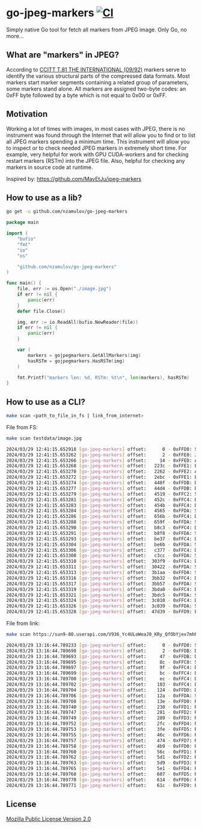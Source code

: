 # go-jpeg-markers [![CI][ci-img]][ci]

Simply native Go tool for fetch all markers from JPEG image.
Only Go, no more...

## What are "markers" in JPEG?

According to [CCITT T.81 THE INTERNATIONAL (09/92)](https://www.w3.org/Graphics/JPEG/itu-t81.pdf) markers serve to
identify the various structural parts of the compressed data formats. Most markers start marker segments containing a
related group of parameters, some markers stand alone. All markers are assigned two-byte codes: an 0xFF byte followed 
by a byte which is not equal to 0x00 or 0xFF.

## Motivation

Working a lot of times with images, in most cases with JPEG, there is no instrument was found through the Internet that
will allow you to find or to list all JPEG markers spending a minimum time. This instrument will allow you to inspect or
to check needed JPEG markers in extremely short time. For example, very helpful for work with GPU CUDA-workers and for 
checking restart markers (RSTm) into the JPEG file. Also, helpful for checking any markers in source code at runtime.

Inspired by:
https://github.com/MavEtJu/jpeg-markers

## How to use as a lib?

```bash
go get -u github.com/nzamulov/go-jpeg-markers
```

```go
package main

import (
	"bufio"
	"fmt"
	"io"
	"os"

	"github.com/nzamulov/go-jpeg-markers"
)

func main() {
	file, err := os.Open("./image.jpg")
	if err != nil {
		panic(err)
	}
	defer file.Close()

	img, err := io.ReadAll(bufio.NewReader(file))
	if err != nil {
		panic(err)
	}

	var (
		markers = gojpegmarkers.GetAllMarkers(img)
		hasRSTm = gojpegmarkers.HasRSTm(img)
	)

	fmt.Printf("markers len: %d, RSTm: %t\n", len(markers), hasRSTm)
}
```

## How to use as a CLI?

```bash
make scan <path_to_file_in_fs | link_from_internet>
```

File from FS:
```bash
make scan testdata/image.jpg
```
```bash
2024/03/29 12:41:15.652918 [go-jpeg-markers] offset:      0 - 0xFFD8: Start Of Image
2024/03/29 12:41:15.653262 [go-jpeg-markers] offset:      2 - 0xFFE0: JFIF [Identifier:JFIF, JFIF version:1.01 Density units:1, Xdensity:72, Ydensity:72, Xthumbnail:0, Ythumbnail:0]
2024/03/29 12:41:15.653266 [go-jpeg-markers] offset:     14 - 0xFFED: APP13
2024/03/29 12:41:15.653268 [go-jpeg-markers] offset:   223c - 0xFFE1: EXIF
2024/03/29 12:41:15.653270 [go-jpeg-markers] offset:   2262 - 0xFFE2: APP2
2024/03/29 12:41:15.653272 [go-jpeg-markers] offset:   2ebc - 0xFFE1: EXIF
2024/03/29 12:41:15.653274 [go-jpeg-markers] offset:   448f - 0xFFDB: Define Quantization Table(s)
2024/03/29 12:41:15.653277 [go-jpeg-markers] offset:   44d4 - 0xFFDB: Define Quantization Table(s)
2024/03/29 12:41:15.653279 [go-jpeg-markers] offset:   4519 - 0xFFC2: Start Of Frame (SOF2) (Progressive DCT, Huffman coding) [P:8, Y:522, X:783, Nf:3]
2024/03/29 12:41:15.653281 [go-jpeg-markers] offset:   452c - 0xFFC4: Define Huffman Table(s)
2024/03/29 12:41:15.653283 [go-jpeg-markers] offset:   454b - 0xFFC4: Define Huffman Table(s)
2024/03/29 12:41:15.653284 [go-jpeg-markers] offset:   4565 - 0xFFDA: Start Of Scan [Ns: 3] (8184 bytes)
2024/03/29 12:41:15.653286 [go-jpeg-markers] offset:   656b - 0xFFC4: Define Huffman Table(s)
2024/03/29 12:41:15.653288 [go-jpeg-markers] offset:   659f - 0xFFDA: Start Of Scan [Ns: 1] (21274 bytes)
2024/03/29 12:41:15.653290 [go-jpeg-markers] offset:   b8c3 - 0xFFC4: Define Huffman Table(s)
2024/03/29 12:41:15.653291 [go-jpeg-markers] offset:   b8f8 - 0xFFDA: Start Of Scan [Ns: 1] (1333 bytes)
2024/03/29 12:41:15.653293 [go-jpeg-markers] offset:   be37 - 0xFFC4: Define Huffman Table(s)
2024/03/29 12:41:15.653304 [go-jpeg-markers] offset:   be6b - 0xFFDA: Start Of Scan [Ns: 1] (1282 bytes)
2024/03/29 12:41:15.653306 [go-jpeg-markers] offset:   c377 - 0xFFC4: Define Huffman Table(s)
2024/03/29 12:41:15.653308 [go-jpeg-markers] offset:   c3cc - 0xFFDA: Start Of Scan [Ns: 1] (147491 bytes)
2024/03/29 12:41:15.653310 [go-jpeg-markers] offset:  303f9 - 0xFFC4: Define Huffman Table(s)
2024/03/29 12:41:15.653311 [go-jpeg-markers] offset:  30422 - 0xFFDA: Start Of Scan [Ns: 1] (44414 bytes)
2024/03/29 12:41:15.653313 [go-jpeg-markers] offset:  3b1aa - 0xFFDA: Start Of Scan [Ns: 3] (2426 bytes)
2024/03/29 12:41:15.653316 [go-jpeg-markers] offset:  3bb32 - 0xFFC4: Define Huffman Table(s)
2024/03/29 12:41:15.653317 [go-jpeg-markers] offset:  3bb57 - 0xFFDA: Start Of Scan [Ns: 1] (575 bytes)
2024/03/29 12:41:15.653319 [go-jpeg-markers] offset:  3bda0 - 0xFFC4: Define Huffman Table(s)
2024/03/29 12:41:15.653321 [go-jpeg-markers] offset:  3bdc5 - 0xFFDA: Start Of Scan [Ns: 1] (577 bytes)
2024/03/29 12:41:15.653324 [go-jpeg-markers] offset:  3c010 - 0xFFC4: Define Huffman Table(s)
2024/03/29 12:41:15.653326 [go-jpeg-markers] offset:  3c039 - 0xFFDA: Start Of Scan [Ns: 1] (48374 bytes)
2024/03/29 12:41:15.653328 [go-jpeg-markers] offset:  47d39 - 0xFFD9: End Of Image
```

File from link:
```bash
make scan https://sun9-80.userapi.com/V936_Yc4ULoWeaJ0_KRy_QfObYjex7mhPo1Qgg/i6DWh5it8lk.jpg
```
```bash
2024/03/29 13:16:44.789233 [go-jpeg-markers] offset:      0 - 0xFFD8: Start Of Image
2024/03/29 13:16:44.789690 [go-jpeg-markers] offset:      2 - 0xFFDB: Define Quantization Table(s)
2024/03/29 13:16:44.789693 [go-jpeg-markers] offset:     47 - 0xFFDB: Define Quantization Table(s)
2024/03/29 13:16:44.789695 [go-jpeg-markers] offset:     8c - 0xFFC0: Start Of Frame (SOF0) (Baseline DCT) [P:8, Y:50, X:50, Nf:3]
2024/03/29 13:16:44.789697 [go-jpeg-markers] offset:     9f - 0xFFC4: Define Huffman Table(s)
2024/03/29 13:16:44.789699 [go-jpeg-markers] offset:     bc - 0xFFC4: Define Huffman Table(s)
2024/03/29 13:16:44.789700 [go-jpeg-markers] offset:     ec - 0xFFC4: Define Huffman Table(s)
2024/03/29 13:16:44.789702 [go-jpeg-markers] offset:    103 - 0xFFC4: Define Huffman Table(s)
2024/03/29 13:16:44.789704 [go-jpeg-markers] offset:    124 - 0xFFDD: Define Restart Interval [Ri: 1]
2024/03/29 13:16:44.789706 [go-jpeg-markers] offset:    12a - 0xFFDA: Start Of Scan [Ns: 3] (6 bytes)
2024/03/29 13:16:44.789708 [go-jpeg-markers] offset:    13e - 0xFFD0: RST0 (240 bytes)
2024/03/29 13:16:44.789740 [go-jpeg-markers] offset:    230 - 0xFFD1: RST1 (79 bytes)
2024/03/29 13:16:44.789747 [go-jpeg-markers] offset:    281 - 0xFFD2: RST2 (6 bytes)
2024/03/29 13:16:44.789749 [go-jpeg-markers] offset:    289 - 0xFFD3: RST3 (113 bytes)
2024/03/29 13:16:44.789752 [go-jpeg-markers] offset:    2fc - 0xFFD4: RST4 (256 bytes)
2024/03/29 13:16:44.789753 [go-jpeg-markers] offset:    3fe - 0xFFD5: RST5 (108 bytes)
2024/03/29 13:16:44.789755 [go-jpeg-markers] offset:    46c - 0xFFD6: RST6 (6 bytes)
2024/03/29 13:16:44.789757 [go-jpeg-markers] offset:    474 - 0xFFD7: RST7 (67 bytes)
2024/03/29 13:16:44.789758 [go-jpeg-markers] offset:    4b9 - 0xFFD0: RST0 (177 bytes)
2024/03/29 13:16:44.789760 [go-jpeg-markers] offset:    56c - 0xFFD1: RST1 (99 bytes)
2024/03/29 13:16:44.789762 [go-jpeg-markers] offset:    5d1 - 0xFFD2: RST2 (6 bytes)
2024/03/29 13:16:44.789763 [go-jpeg-markers] offset:    5d9 - 0xFFD3: RST3 (6 bytes)
2024/03/29 13:16:44.789765 [go-jpeg-markers] offset:    5e1 - 0xFFD4: RST4 (36 bytes)
2024/03/29 13:16:44.789768 [go-jpeg-markers] offset:    607 - 0xFFD5: RST5 (11 bytes)
2024/03/29 13:16:44.789770 [go-jpeg-markers] offset:    614 - 0xFFD6: RST6 (6 bytes)
2024/03/29 13:16:44.789771 [go-jpeg-markers] offset:    61c - 0xFFD9: End Of Image
```

## License
[Mozilla Public License Version 2.0](./LICENSE)

[ci-img]: https://github.com/nzamulov/go-jpeg-markers/workflows/CI/badge.svg
[ci]: https://github.com/nzamulov/go-jpeg-markers/actions